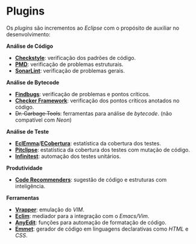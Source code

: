 # Plugins

Os _plugins_ são incrementos ao _Eclipse_ com o propósito de auxiliar no desenvolvimento:

**Análise de Código**

* [**Checkstyle**](https://marketplace.eclipse.org/content/checkstyle-plug): verificação dos padrões de código.
* [**PMD**](https://marketplace.eclipse.org/content/eclipse-pmd): verificação de problemas estruturais.
* [**SonarLint**](https://marketplace.eclipse.org/content/sonarlint): verificação de problemas gerais.

**Análise de Bytecode**

* [**Findbugs**](https://marketplace.eclipse.org/content/findbugs-eclipse-plugin): verificação de problemas e pontos críticos.
* [**Checker Framework**](http://types.cs.washington.edu/checker-framework/): verificação dos pontos críticos anotados no código.
* ~~Dr. Garbage Tools~~: ferramentas para análise de _bytecode_. \(não compatível com _Neon_\)

**Análise de Teste**

* [**EclEmma**](https://marketplace.eclipse.org/content/eclemma-java-code-coverage)\/[**ECobertura**](https://marketplace.eclipse.org/content/ecobertura): estatística da cobertura dos testes.
* [**Pitclipse**](https://marketplace.eclipse.org/content/pitclipse): estatística da cobertura dos testes com mutação de código.
* [**Infinitest**](https://marketplace.eclipse.org/content/infinitest): automação dos testes unitários.

**Produtividade**

* [**Code Recommenders**](https://marketplace.eclipse.org/content/eclipse-code-recommenders): sugestão de código e estruturas com inteligência.

**Ferramentas**

* [**Vrapper**](https://marketplace.eclipse.org/content/vrapper-vim): emulação do _VIM_.
* [**Eclim**](http://eclim.org): mediador para a integração com o _Emacs/Vim_.
* [**AnyEdit**](https://marketplace.eclipse.org/content/anyedit-tools): funções para automação de formatação de código.
* [**Emmet**](https://marketplace.eclipse.org/content/emmet-ex-zen-coding-eclipse-plugin): gerador de código em linguagens declarativas como _HTML_ e _CSS_.

